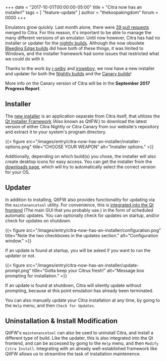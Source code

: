 +++
date = "2017-10-01T00:00:00-05:00"
title = "Citra now has an installer!"
tags = [ "feature-update" ]
author = "thekoopakingdom"
forum = 0000
+++

Emulators grow quickly. Last month alone, there were [39 pull requests](https://github.com/citra-emu/citra/pulls?utf8=%E2%9C%93&q=is%3Amerged%20merged%3A2017-09-01..2017-09-30%20)
merged to Citra. For this reason, it's important to be able to manage the many different
versions of an emulator. Until now however, Citra has had no installer or updater
for the [nightly builds](https://github.com/citra-emu/citra-nightly/releases). Although
the now obsolete [Bleeding Edge builds](https://github.com/citra-emu/citra-bleeding-edge/releases)
did have both of these things, it was limited to Windows, and the installer framework
had some issues that restricted what we could do with it.

Thanks to the work by [j-selby](https://github.com/j-selby) and [jroweboy](https://github.com/jroweboy),
we now have a new installer and updater for both the [Nightly builds](https://github.com/citra-emu/citra-nightly/releases)
and the [Canary builds](https://github.com/citra-emu/citra-canary/releases)!

More info on the Canary version of Citra will be in the **September 2017 Progress
Report**.

## Installer
The [new installer](https://github.com/citra-emu/citra/pull/2966) is an application
separate from Citra itself, that utilizes the [Qt Installer Framework](https://doc.qt.io/qtinstallerframework/index.html)
(Also known as QtIFW.) to download the latest version of either Citra
Nightly or Citra Canary from our website's repository and extract it to your system's
program directory.

{{< figure src="/images/entry/citra-now-has-an-installer/installer-options.png"
    title="CHOOSE YOUR WEAPON" alt="Installer options." >}}

Additionally, depending on which build(s) you chose, the installer
will also create desktop icons for easy access. You can get the installer from the
[downloads page](https://citra-emu.org/download/), which will try to automatically
select the correct version for your OS.

## Updater
In addition to installing, QtIFW also provides functionality for updating via the
`maintenancetool` utility. For convenience, this is [integrated into the Qt frontend](https://github.com/citra-emu/citra/pull/2997)
(The main GUI that you probably use.) in the form of scheduled automatic
updates. You can optionally check for updates on startup, and/or check for updates
on shutdown.

{{< figure src="/images/entry/citra-now-has-an-installer/configuration.png"
    title="Note the two checkboxes in the updates section." alt="Configuration window." >}}

If an update is found at startup, you will be asked if you want to run the updater
or not.

{{< figure src="/images/entry/citra-now-has-an-installer/update-prompt.png"
    title="Gotta keep your Citrus fresh!" alt="Message box prompting for installation." >}}

If an update is found at shutdown, Citra will silently update without prompting,
because at this point emulation has already been terminated.

You can also manually update your Citra installation at any time, by going to the
`Help` menu, and then `Check for Updates`.

## Uninstallation & Install Modification
QtIFW's `maintenancetool` can also be used to uninstall Citra, and install a different
type of build. Like the updater, this is also integrated into the Qt frontend, and
can be accessed by going to the `Help` menu, and then `Modify Citra Install`. Integrating
with an already well-established framework like QtIFW allows us to streamline the
task of installation maintenence.

